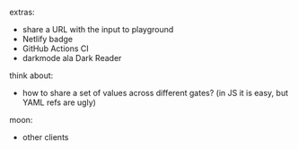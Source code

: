 extras:
- share a URL with the input to playground
- Netlify badge
- GitHub Actions CI
- darkmode ala Dark Reader

think about:
- how to share a set of values across different gates? (in JS it is easy, but YAML refs are ugly)

moon:
- other clients

